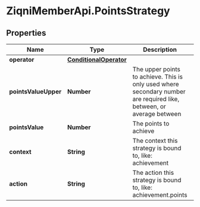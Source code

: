 # ZiqniMemberApi.PointsStrategy

## Properties

Name | Type | Description | Notes
------------ | ------------- | ------------- | -------------
**operator** | [**ConditionalOperator**](ConditionalOperator.md) |  | 
**pointsValueUpper** | **Number** | The upper points to achieve. This is only used where secondary number are required like, between, or average between | [optional] 
**pointsValue** | **Number** | The points to achieve | [optional] 
**context** | **String** | The context this strategy is bound to, like: achievement | 
**action** | **String** | The action this strategy is bound to, like: achievement.points | 


